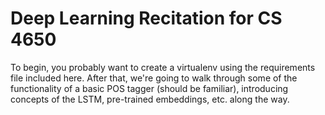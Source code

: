 # Deep Learning Recitation for CS 4650

To begin, you probably want to create a virtualenv using the requirements file included here. After that, we're going to walk through some of the functionality of a basic POS tagger (should be familiar), introducing concepts of the LSTM, pre-trained embeddings, etc. along the way.

